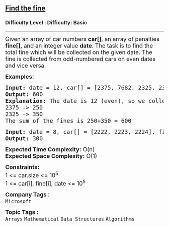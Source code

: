<h2><a href="https://www.geeksforgeeks.org/problems/find-the-fine4353/1?sortBy=submissions&category%5B%5D=Arrays&page=3&difficulty%5B%5D=-1">Find the fine</a></h2><h3>Difficulty Level : Difficulty: Basic</h3><hr><div class="problems_problem_content__Xm_eO"><p><span style="font-size: 18px;">Given an array of car numbers <strong>car[]</strong>,&nbsp;</span><span style="font-size: 18px;">an array of penalties <strong>fine[],</strong></span><span style="font-size: 18px;"> and an integer value <strong>date</strong>. The task is to find the total fine which will be collected on the given date. The fine is collected from odd-numbered cars on even dates and vice versa.</span></p>
<p><span style="font-size: 18px;"><strong>Examples:</strong></span></p>
<pre><span style="font-size: 18px;"><strong>Input: </strong>date = 12, car[] = [2375, 7682, 2325, 2352], fine[] = [250, 500, 350, 200]
<strong>Output: </strong>600
<strong>Explanation: </strong>The date is 12 (even), so we collect the fine from odd-numbered cars. The odd-numbered cars and the fines associated with them are as follows:
2375 -&gt; 250
2325 -&gt; 350
The sum of the fines is 250+350 = 600</span></pre>
<pre><span style="font-size: 18px;"><strong>Input: </strong>date = 8, car[] = [2222, 2223, 2224], fine[] = [200, 300, 400]
<strong>Output: </strong>300</span></pre>
<p><span style="font-size: 18px;"><strong>Expected Time Complexity:</strong> O(n)<br><strong>Expected Space&nbsp;</strong></span><strong style="font-family: -apple-system, BlinkMacSystemFont, 'Segoe UI', Roboto, Oxygen, Ubuntu, Cantarell, 'Open Sans', 'Helvetica Neue', sans-serif; font-size: 18px;">Complexity</strong><strong style="font-size: 18px; font-family: -apple-system, BlinkMacSystemFont, 'Segoe UI', Roboto, Oxygen, Ubuntu, Cantarell, 'Open Sans', 'Helvetica Neue', sans-serif;">:</strong><span style="font-size: 18px; font-family: -apple-system, BlinkMacSystemFont, 'Segoe UI', Roboto, Oxygen, Ubuntu, Cantarell, 'Open Sans', 'Helvetica Neue', sans-serif;"> O(1)</span></p>
<p><span style="font-size: 18px;"><strong>Constraints:</strong><br>1 &lt;= car.size &lt;= 10<sup>5</sup><br>1 &lt;= car[i], fine[i], date &lt;= 10<sup>5</sup><br></span></p></div><p><span style=font-size:18px><strong>Company Tags : </strong><br><code>Microsoft</code>&nbsp;<br><p><span style=font-size:18px><strong>Topic Tags : </strong><br><code>Arrays</code>&nbsp;<code>Mathematical</code>&nbsp;<code>Data Structures</code>&nbsp;<code>Algorithms</code>&nbsp;